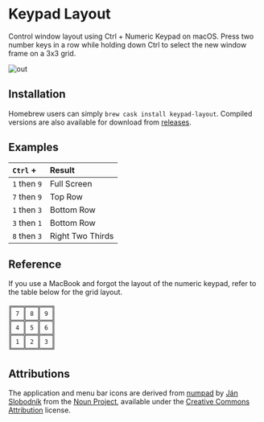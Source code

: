 # Keypad Layout
Control window layout using Ctrl + Numeric Keypad on macOS. Press two number keys in a row while holding down Ctrl to select the new window frame on a 3x3 grid.

![out](https://user-images.githubusercontent.com/1794407/28373724-4e3fff4c-6ca3-11e7-958f-7f5ac853da42.gif)

## Installation
Homebrew users can simply `brew cask install keypad-layout`. Compiled versions are also available for download from [releases](https://github.com/janten/keypad-layout/releases).

## Examples
| `Ctrl` +     | Result           |
| :----------- | :--------------- |
| `1` then `9` | Full Screen      |
| `7` then `9` | Top Row          |
| `1` then `3` | Bottom Row       |
| `3` then `1` | Bottom Row       |
| `8` then `3` | Right Two Thirds |

## Reference
If you use a MacBook and forgot the layout of the numeric keypad, refer to the table below for the grid layout.

    ╔═══╦═══╦═══╗
    ║ 7 ║ 8 ║ 9 ║
    ╠═══╬═══╬═══╣
    ║ 4 ║ 5 ║ 6 ║
    ╠═══╬═══╬═══╣
    ║ 1 ║ 2 ║ 3 ║
    ╚═══╩═══╩═══╝

## Attributions
The application and menu bar icons are derived from [numpad](https://thenounproject.com/term/numpad/801826/) by [Ján Slobodník](https://thenounproject.com/janslobodnik/) from the [Noun Project](https://thenounproject.com/), available under the [Creative Commons Attribution](https://creativecommons.org/licenses/by/3.0/us/) license.
